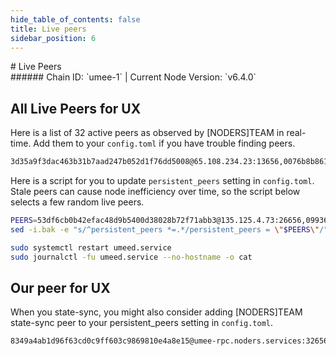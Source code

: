 ```yaml
---
hide_table_of_contents: false
title: Live peers
sidebar_position: 6
---
```


<div class="h1-with-icon icon-umee">
# Live Peers
</div>
###### Chain ID: `umee-1` | Current Node Version: `v6.4.0`

## All Live Peers for UX
Here is a list of 32 active peers as observed by [NODERS]TEAM in real-time. Add them to your `config.toml` if you have trouble finding peers.

```bash
3d35a9f3dac463b31b7aad247b052d1f76dd5008@65.108.234.23:13656,0076b8b8614503e37caf4d7e0615d2dd894b76d4@65.109.118.196:13656,370c66109ccfecd98dfd06fd34cf259dc0257cb7@65.21.141.176:26656,cb24fcba3bdbf867a495d4a1c78224603bcb558b@135.181.210.171:10456,d9bfa29e0cf9c4ce0cc9c26d98e5d97228f93b0b@65.109.88.38:16256,099363b18f8259cde5097b1801283aed2c3899ca@65.108.202.244:13656,f07d8a2c36cbdadccd174ea0ddb2c6a3ed92380c@139.59.255.98:26656,31a9a17e10ee65263548b9958ae021c9802e3c4c@188.166.173.31:30156,180749d491b04eab3034d9e536706aaccd3b289d@65.108.235.36:19656,71c1bb8ff09759bf3ef777671299a7aedd63ae3c@65.109.92.241:26656,2a258032796ce8b29d91d277318a5a45b2ce9654@142.132.159.188:26656,8472b425666917272bb38ff95391ad615cefb954@142.132.189.230:26656,49788711104797cbd44dfc02ad8e2efb1c99ba34@95.214.52.174:22656,d6ead5ed853ed91e7ecf4bc0f321eba1d60a6acd@142.132.207.27:13656,ebc272824924ea1a27ea3183dd0b9ba713494f83@185.16.39.172:26756,a38bac7dbdbcce1f52095dc4ff15292c09403f30@65.109.90.96:61656,53df6cb0b42efac48d9b5400d38028b72f71abb3@135.125.4.73:26656,8afe9ff6e02e42a903dc91c760e1c57cae938e4f@18.169.188.120:26656,5a8fface86f743e13a94c809592228468644674e@136.243.174.45:30032,88373a3bf385c20ef0b4040f924cd99848012535@135.181.113.227:26696,7f8b83fd029e33f5c69f2d3030b48e0785bd8af0@65.108.230.188:13656,c69f3d0857b70674c6ce50b703056b2a021f39e5@98.42.74.28:26656,ec82788644c5d799dbe14fee40bf6e316ea70cb1@51.81.49.132:13656,23fc8e3c2dbf82f82142c046191ce07a87ac89a5@38.242.205.73:26656,09b99a210b93a4e66571d7fd745f2d52dfbf59f2@142.132.215.124:11056,07778e27f5006525ea854d9d995fc13208fbec90@5.9.106.214:10256,e4edcba3c8b3111b6b13e4fec4850c6f4eec898e@116.202.241.157:14656,e7ed4642ab995e2f039b1c34d4a82f7a86d69d4c@65.109.25.246:30056,109443243e1f2dc873b38de11bcdd6195143179f@65.109.33.48:10656,5b7e212bc4e41a082dd20dfb7146d5bfbddb6eda@34.168.194.94:26656,9ea73078edc85a833ac9164bf564cac1bad86aea@65.108.76.28:13656,e37691038a9ea6403c540c7986c69e1126bf48bc@185.246.87.116:26656
```

Here is a script for you to update `persistent_peers` setting in `config.toml`. Stale peers can cause node inefficiency over time, so the script below selects a few random live peers.

```bash
PEERS=53df6cb0b42efac48d9b5400d38028b72f71abb3@135.125.4.73:26656,099363b18f8259cde5097b1801283aed2c3899ca@65.108.202.244:13656,cb24fcba3bdbf867a495d4a1c78224603bcb558b@135.181.210.171:10456,109443243e1f2dc873b38de11bcdd6195143179f@65.109.33.48:10656,f07d8a2c36cbdadccd174ea0ddb2c6a3ed92380c@139.59.255.98:26656
sed -i.bak -e "s/^persistent_peers *=.*/persistent_peers = \"$PEERS\"/" ~/.umee/config/config.toml

sudo systemctl restart umeed.service
sudo journalctl -fu umeed.service --no-hostname -o cat
```

## Our peer for UX
When you state-sync, you might also consider adding [NODERS]TEAM state-sync peer to your persistent_peers setting in `config.toml`.

```bash
8349a4ab1d96f63cd0c9ff603c9869810e4a8e15@umee-rpc.noders.services:32656
```